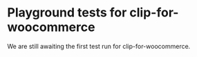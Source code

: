 # Playground tests for clip-for-woocommerce
We are still awaiting the first test run for clip-for-woocommerce.
